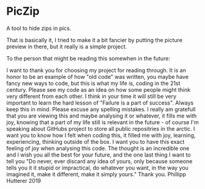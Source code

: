 # PicZip
A tool to hide zips in pics.

That is basically it, I tried to make it a bit fancier by putting the picture preview in there, but it really is a simple project.

To the person that might be reading this somewhen in the future:

I want to thank you for choosing my project for reading through. It is an honor to be an example of how "old code" was written, you maybe have fancy new ways to code, but this is what my life is, coding in the 21st century. Please see my code as an idea on how some people might think very different from each other. I think in your time it will still be very important to learn the hard lesson of "Failure is a part of success". Always keep this in mind. Please excuse any spelling mistakes. I really am gratefull that you are viewing this and maybe analysing it or whatever, it fills me with joy, knowing that a part of my life still is relevant in the future - of course I'm speaking about GitHubs project to store all public repositries in the arctic. I want you to know how I felt when coding this, it filled me with joy, learning, experiencing, thinking outside of the box. I want you to have this exact feeling of joy when analysing this code. The thought is an incredible one and I wish you all the best for your future, and the one last thing I want to tell you "Do never, ever discard any idea of yours, only because someone tells you it it stupid or impractical, do whatever you want, in the way you imagined it, make it different, make it simply yours."
Thank you. Phillipp Hutterer 2019

